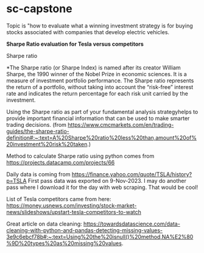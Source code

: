# sc-capstone

Topic is "how to evaluate what a winning investment strategy is for buying stocks associated with companies that develop electric vehicles.

**Sharpe Ratio evaluation for Tesla versus competitors**


Sharpe ratio

*The Sharpe ratio (or Sharpe Index) is named after its creator William Sharpe, the 1990 winner of the Nobel Prize in economic sciences. It is a measure of investment portfolio performance. The Sharpe ratio represents the return of a portfolio, without taking into account the “risk-free” interest rate and indicates the return percentage for each risk unit carried by the investment.

Using the Sharpe ratio as part of your fundamental analysis strategy​ helps to provide important financial information that can be used to make smarter trading decisions. (from https://www.cmcmarkets.com/en/trading-guides/the-sharpe-ratio-definition#:~:text=A%20Sharpe%20ratio%20less%20than,amount%20of%20investment%20risk%20taken.)

Method to calculate Sharpe ratio using python comes from https://projects.datacamp.com/projects/66

Daily data is coming from https://finance.yahoo.com/quote/TSLA/history?p=TSLA  First pass data was exported on 9-Nov-2023.  I may do another pass where I download it for the day with web scraping.  That would be cool!

List of Tesla competitors came from here:  https://money.usnews.com/investing/stock-market-news/slideshows/upstart-tesla-competitors-to-watch

Great article on data cleaning:  https://towardsdatascience.com/data-cleaning-with-python-and-pandas-detecting-missing-values-3e9c6ebcf78b#:~:text=Using%20the%20isnull()%20method,NA%E2%80%9D%20types%20as%20missing%20values.
